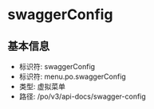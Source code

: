 # swaggerConfig

## 基本信息

- 标识符: swaggerConfig
- 标识符: menu.po.swaggerConfig
- 类型: 虚拟菜单
- 路径: /po/v3/api-docs/swagger-config
